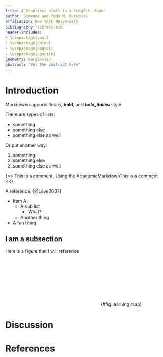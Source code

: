 ```yaml
---
title: A Beautiful Start to a (CogSci) Paper
author: Someone and Todd M. Gureckis
affiliation: New York University
bibliography: library.bib
header-includes:
- \usepackage{soul}
- \usepackage{color}
- \usepackage{cogsci}
- \usepackage{apacite}
geometry: margin=1in
abstract: "Put the abstract here"
---
```


# Introduction

Markdown supports _italics_, __bold__, and ___bold_italics___ style.

There are types of lists:

- something  
- something else  
- something else as well  

Or put another way:

1. something  
1. something else  
1. something else as well  

{>> This is a comment.  Using the AcademicMarkdownThis is a comment <<}

A reference: [@Love2007]

* Item A
    - A sub list
        + What?
    - Another thing
* A fun thing

## I am a subsection

Here is a figure that I will reference

![This is my figure caption](figures/learning_trap.pdf){#fig:learning_trap}


# Discussion

# References